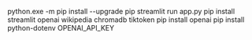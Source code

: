 python.exe -m pip install --upgrade pip
streamlit run app.py
pip install streamlit openai wikipedia chromadb tiktoken
pip install openai
pip install python-dotenv
OPENAI_API_KEY